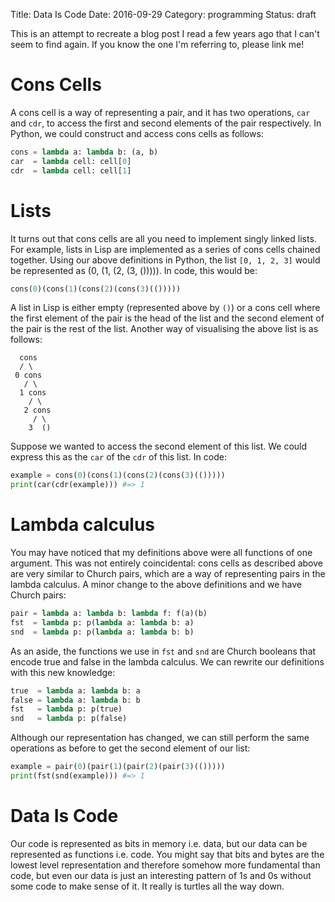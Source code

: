 Title: Data Is Code
Date: 2016-09-29
Category: programming
Status: draft

This is an attempt to recreate a blog post I read a few years ago that I can't
seem to find again. If you know the one I'm referring to, please link me!

# Cons Cells

A cons cell is a way of representing a pair, and it has two operations, `car`
and `cdr`, to access the first and second elements of the pair respectively. In
Python, we could construct and access cons cells as follows:

```python
cons = lambda a: lambda b: (a, b)
car  = lambda cell: cell[0]
cdr  = lambda cell: cell[1]
```

# Lists

It turns out that cons cells are all you need to implement singly linked lists.
For example, lists in Lisp are implemented as a series of cons cells chained
together. Using our above definitions in Python, the list `[0, 1, 2, 3]` would
be represented as (0, (1, (2, (3, ())))). In code, this would be:

```python
cons(0)(cons(1)(cons(2)(cons(3)(()))))
```

A list in Lisp is either empty (represented above by `()`) or a cons cell where
the first element of the pair is the head of the list and the second element of
the pair is the rest of the list. Another way of visualising the above list is
as follows:

```
  cons
  / \
 0 cons
   / \
  1 cons
    / \
   2 cons
     / \
    3  ()
```

Suppose we wanted to access the second element of this list. We could express
this as the `car` of the `cdr` of this list. In code:

```python
example = cons(0)(cons(1)(cons(2)(cons(3)(()))))
print(car(cdr(example))) #=> 1
```

# Lambda calculus

You may have noticed that my definitions above were all functions of one
argument. This was not entirely coincidental: cons cells as described above are
very similar to Church pairs, which are a way of representing pairs in the
lambda calculus. A minor change to the above definitions and we have Church
pairs:

```python
pair = lambda a: lambda b: lambda f: f(a)(b)
fst  = lambda p: p(lambda a: lambda b: a)
snd  = lambda p: p(lambda a: lambda b: b)
```

As an aside, the functions we use in `fst` and `snd` are Church booleans that
encode true and false in the lambda calculus. We can rewrite our definitions
with this new knowledge:

```python
true  = lambda a: lambda b: a
false = lambda a: lambda b: b
fst   = lambda p: p(true)
snd   = lambda p: p(false)
```

Although our representation has changed, we can still perform the same
operations as before to get the second element of our list:

```python
example = pair(0)(pair(1)(pair(2)(pair(3)(()))))
print(fst(snd(example))) #=> 1
```

# Data Is Code

Our code is represented as bits in memory i.e. data, but our data can be
represented as functions i.e. code. You might say that bits and bytes are the
lowest level representation and therefore somehow more fundamental than code,
but even our data is just an interesting pattern of 1s and 0s without some code
to make sense of it. It really is turtles all the way down.
